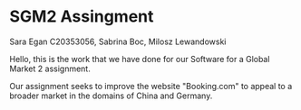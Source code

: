 # SGM2 Assingment

Sara Egan C20353056, Sabrina Boc, Milosz Lewandowski

Hello, this is the work that we have done for our Software for a Global Market 2 assignment.

Our assignment seeks to improve the website "Booking.com" to appeal to a broader market in the domains of China and Germany. 
